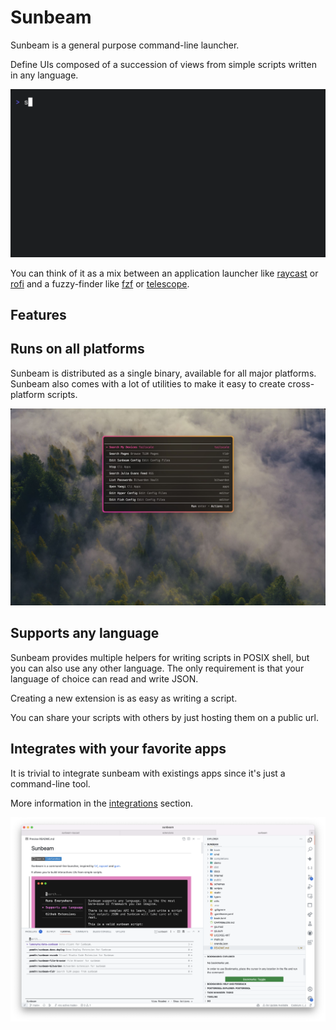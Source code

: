 # Sunbeam

Sunbeam is a general purpose command-line launcher.

Define UIs composed of a succession of views from simple scripts written in any language.

<p align="center" style="text-align: center">
  <img src="./docs/public/demo.gif">
</p>

You can think of it as a mix between an application launcher like [raycast](https://raycast.com) or [rofi](https://github.com/davatorium/rofi) and a fuzzy-finder like [fzf](https://github.com/junegunn/fzf) or [telescope](https://github.com/nvim-telescope/telescope.nvim).

## Features

## Runs on all platforms

Sunbeam is distributed as a single binary, available for all major platforms. Sunbeam also comes with a lot of utilities to make it easy to create cross-platform scripts.

![sunbeam running in hyper](./docs/assets/hyper.jpeg)

## Supports any language

Sunbeam provides multiple helpers for writing scripts in POSIX shell, but you can also use any other language.
The only requirement is that your language of choice can read and write JSON.

Creating a new extension is as easy as writing a script.

You can share your scripts with others by just hosting them on a public url.

## Integrates with your favorite apps

It is trivial to integrate sunbeam with existings apps since it's just a command-line tool.

More information in the [integrations](https://pomdtr.github.io/sunbeam/book/user-guide/integrations.html) section.

![sunbeam running in vscode](./docs/assets/vscode.png)
